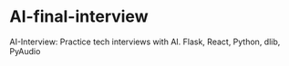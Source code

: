 # AI-final-interview
AI-Interview: Practice tech interviews with AI. Flask, React, Python, dlib, PyAudio
